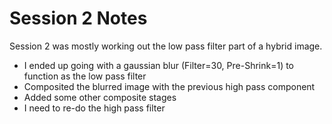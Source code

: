 # Session 2 Notes

Session 2 was mostly working out the low pass filter part of a hybrid image.

- I ended up going with a gaussian blur (Filter=30, Pre-Shrink=1) to function as the low pass filter
- Composited the blurred image with the previous high pass component
- Added some other composite stages
- I need to re-do the high pass filter